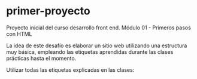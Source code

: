# primer-proyecto
Proyecto inicial del curso desarrollo front end.
Módulo 01 - Primeros pasos con HTML

La idea de este desafío es elaborar un sitio web utilizando una estructura muy básica, empleando las etiquetas aprendidas durante las clases prácticas hasta el momento.

Utilizar todas las etiquetas explicadas en las clases:

